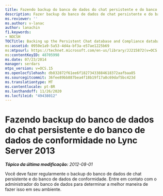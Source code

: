 ```yaml
---
title: Fazendo backup do banco de dados do chat persistente e do banco de dados de conformidade
description: Fazer backup do banco de dados de chat persistente e do banco de dados de conformidade persistente.
ms.reviewer: ''
ms.author: v-lanac
author: lanachin
f1.keywords:
- NOCSH
TOCTitle: Backing up the Persistent Chat database and Compliance database
ms:assetid: 0950e1a9-5a53-4d4a-bf3a-e57ae1225b69
ms:mtpsurl: https://technet.microsoft.com/en-us/library/JJ215872(v=OCS.15)
ms:contentKeyID: 48705998
ms.date: 07/23/2014
manager: serdars
mtps_version: v=OCS.15
ms.openlocfilehash: db832872f61ee6f18273433884618372aafbaa85
ms.sourcegitcommit: 36fee89bb887bea4f18b19f17a8c69daf5bc423d
ms.translationtype: MT
ms.contentlocale: pt-BR
ms.lasthandoff: 11/26/2020
ms.locfileid: "49438012"
---
```

# <a name="backing-up-the-persistent-chat-database-and-compliance-database-in-lync-server-2013"></a>Fazendo backup do banco de dados do chat persistente e do banco de dados de conformidade no Lync Server 2013

<div data-xmlns="http://www.w3.org/1999/xhtml">

<div class="topic" data-xmlns="http://www.w3.org/1999/xhtml" data-msxsl="urn:schemas-microsoft-com:xslt" data-cs="https://msdn.microsoft.com/">

<div data-asp="https://msdn2.microsoft.com/asp">



</div>

<div id="mainSection">

<div id="mainBody">

<span> </span>

_**Tópico da última modificação:** 2012-08-01_

Você deve fazer regularmente o backup do banco de dados de chat persistente e do banco de dados de conformidade. Entre em contato com o administrador do banco de dados para determinar a melhor maneira de fazer isso em seu ambiente.

</div>

<span> </span>

</div>

</div>

</div>

